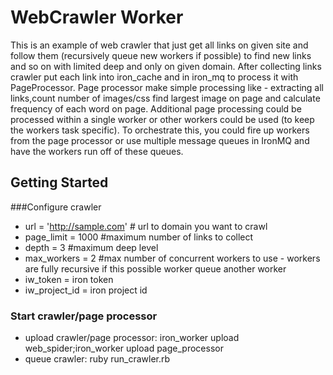# WebCrawler Worker

This is an example of web crawler that just get all links on given site and follow them (recursively queue new workers if possible) to find new links and so on with limited deep and only on given domain.
After collecting links crawler put each link into iron_cache and in iron_mq to process it with PageProcessor.
Page processor make simple processing like - extracting all links,count number of images/css find largest image on page and calculate frequency of each word on page.
Additional page processing could be processed within a single worker or other workers could be used (to keep the workers
task specific).
To orchestrate this, you could fire up workers from the page processor or use multiple message queues in IronMQ and
have the workers run off of these queues.

## Getting Started

###Configure crawler
- url = 'http://sample.com' # url to domain you want to crawl
- page_limit = 1000 #maximum number of links to collect
- depth = 3 #maximum deep level
- max_workers = 2 #max number of concurrent workers to use - workers are fully recursive if this possible worker queue another worker
- iw_token = iron token
- iw_project_id = iron project id

### Start crawler/page processor
- upload crawler/page processor:  iron_worker upload web_spider;iron_worker upload page_processor
- queue crawler: ruby run_crawler.rb